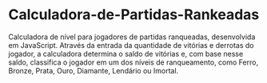 # Calculadora-de-Partidas-Rankeadas
Calculadora de nível para jogadores de partidas ranqueadas, desenvolvida em JavaScript. Através da entrada da quantidade de vitórias e derrotas do jogador, a calculadora determina o saldo de vitórias e, com base nesse saldo, classifica o jogador em um dos níveis de ranqueamento, como Ferro, Bronze, Prata, Ouro, Diamante, Lendário ou Imortal.
